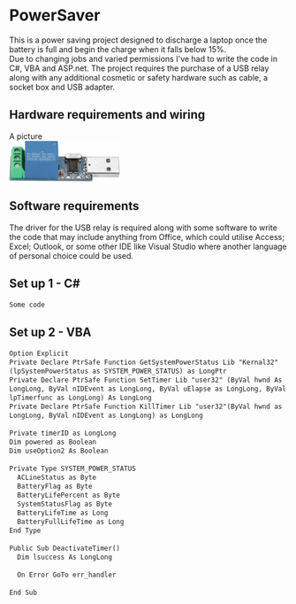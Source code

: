 # PowerSaver
This is a power saving project designed to discharge a laptop once the battery is full and begin the charge when it falls below 15%.<br>
Due to changing jobs and varied permissions I've had to write the code in C#, VBA and ASP.net. The project requires the purchase of a USB relay along with any additional cosmetic or safety hardware such as cable, a socket box and USB adapter.

## Hardware requirements and wiring
A picture<br>
<img src="Relay.jpg" width="200"></img>

## Software requirements
The driver for the USB relay is required along with some software to write the code that may include anything from Office, which could utilise Access; Excel; Outlook, or some other IDE like Visual Studio where another language of personal choice could be used.

## Set up 1 - C#
```
Some code
```

## Set up 2 - VBA
```
Option Explicit
Private Declare PtrSafe Function GetSystemPowerStatus Lib "Kernal32" (lpSystemPowerStatus as SYSTEM_POWER_STATUS) as LongPtr
Private Declare PtrSafe Function SetTimer Lib "user32" (ByVal hwnd As LongLong, ByVal nIDEvent as LongLong, ByVal uElapse as LongLong, ByVal lpTimerfunc as LongLong) As LongLong
Private Declare PtrSafe Function KillTimer Lib "user32"(ByVal hwnd as LongLong, ByVal nIDEvent as LongLong) as LongLong

Private timerID as LongLong
Dim powered as Boolean
Dim useOption2 As Boolean

Private Type SYSTEM_POWER_STATUS
  ACLineStatus as Byte
  BatteryFlag as Byte
  BatteryLifePercent as Byte
  SystemStatusFlag as Byte
  BatteryLifeTime as Long
  BatteryFullLifeTime as Long
End Type

Public Sub DeactivateTimer()
  Dim lsuccess As LongLong
  
  On Error GoTo err_handler
  
End Sub


```

